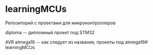 # learningMCUs

Репозиторий с проектами для микроконтроллеров

diploma -- дипломный проект под STM32

AVR atmega16 -- как следует из названия, проекты под atmega16# learningMCUs
